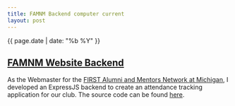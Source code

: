 ```yaml
---
title: FAMNM Backend computer current
layout: post
---
```

{{ page.date | date: "%b %Y" }}
## [FAMNM Website Backend]({{page.url}})

As the Webmaster for the [FIRST Alumni and Mentors Network at Michigan](https://famnm.club), I developed an ExpressJS backend to create an attendance tracking application for our club. The source code can be found [here](https://github.com/famnm/famnm-website-backend).